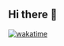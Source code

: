 ## Hi there 👋

<!--
**EyupKeremBas7/EyupKeremBas7** is a ✨ _special_ ✨ repository because its `README.md` (this file) appears on your GitHub profile.

Here are some ideas to get you started:

- 🔭 I’m currently working on ...
- 🌱 I’m currently learning ...
- 👯 I’m looking to collaborate on ...
- 🤔 I’m looking for help with ...
- 💬 Ask me about ...
- 📫 How to reach me: ...
- 😄 Pronouns: ...
- ⚡ Fun fact: ...
-->

[![wakatime](https://wakatime.com/badge/user/6fb8fbb7-8067-4abc-9be8-642f753b3825.svg)](https://wakatime.com/@6fb8fbb7-8067-4abc-9be8-642f753b3825)
